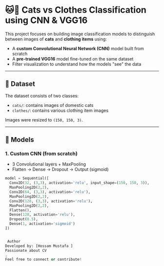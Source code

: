 # 🐱👕 Cats vs Clothes Classification using CNN & VGG16

This project focuses on building image classification models to distinguish between images of **cats** and **clothing items** using:

- A **custom Convolutional Neural Network (CNN)** model built from scratch  
- A **pre-trained VGG16** model fine-tuned on the same dataset  
- Filter visualization to understand how the models "see" the data

---

## 📁 Dataset

The dataset consists of two classes:
- `cats/`: contains images of domestic cats
- `clothes/`: contains various clothing item images

Images were resized to `(150, 150, 3)`.

---

## 🧠 Models

### 1. Custom CNN (from scratch)
- 3 Convolutional layers + MaxPooling
- Flatten → Dense → Dropout → Output (sigmoid)

```python
model = Sequential([
  Conv2D(32, (3,3), activation='relu', input_shape=(150, 150, 3)),
  MaxPooling2D(2,2),
  Conv2D(64, (3,3), activation='relu'),
  MaxPooling2D(2,2),
  Conv2D(128, (3,3), activation='relu'),
  MaxPooling2D(2,2),
  Flatten(),
  Dense(128, activation='relu'),
  Dropout(0.5),
  Dense(1, activation='sigmoid')
])


 Author
Developed by: [Hossam Mustafa ]
Passionate about CV 
.
Feel free to connect or contribute!

